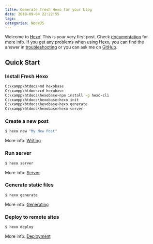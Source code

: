 ```yaml
---
title: Generate fresh Hexo for your blog
date: 2018-09-04 22:22:55
tags:
categories: NodeJS
---
```


Welcome to [Hexo](https://hexo.io/)! This is your very first post. Check [documentation](https://hexo.io/docs/) for more info. If you get any problems when using Hexo, you can find the answer in [troubleshooting](https://hexo.io/docs/troubleshooting.html) or you can ask me on [GitHub](https://github.com/hexojs/hexo/issues).

## Quick Start

### Install Fresh Hexo
``` bash
C:\xampp\htdocs>md hexobase
C:\xampp\htdocs>cd hexobase
C:\xampp\htdocs\hexobase>npm install -g hexo-cli
C:\xampp\htdocs\hexobase>hexo init
C:\xampp\htdocs\hexobase>hexo generate
C:\xampp\htdocs\hexobase>hexo server
```
<!-- more -->
### Create a new post

``` bash
$ hexo new "My New Post"
```

More info: [Writing](https://hexo.io/docs/writing.html)

### Run server

``` bash
$ hexo server
```

More info: [Server](https://hexo.io/docs/server.html)

### Generate static files

``` bash
$ hexo generate
```

More info: [Generating](https://hexo.io/docs/generating.html)

### Deploy to remote sites

``` bash
$ hexo deploy
```

More info: [Deployment](https://hexo.io/docs/deployment.html)
